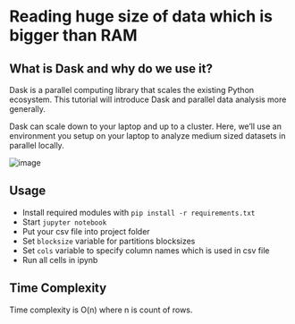 # Reading huge size of data which is bigger than RAM

## What is Dask and why do we use it?

Dask is a parallel computing library that scales the existing Python ecosystem. This tutorial will introduce Dask and parallel data analysis more generally.

Dask can scale down to your laptop and up to a cluster. Here, we’ll use an environment you setup on your laptop to analyze medium sized datasets in parallel 
locally.

![image](https://user-images.githubusercontent.com/27494848/140326448-061b3357-0760-4f5f-ae15-ef4afa56256d.png)

## Usage

- Install required modules with `pip install -r requirements.txt`
- Start `jupyter notebook`
- Put your csv file into project folder
- Set `blocksize` variable for partitions blocksizes
- Set `cols` variable to specify column names which is used in csv file
- Run all cells in ipynb

## Time Complexity

Time complexity is O(n) where n is count of rows.
